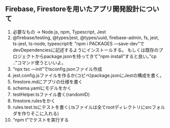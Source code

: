 ## Firebase, Firestoreを用いたアプリ開発設計について

1. 必要なもの -> Node.js, npm, Typescript, Jest
2. @firebase/testing, @types/jest, @types/uuid, firebase-admin, fs, jest, ts-jest, ts-node, typescriptを
   ”npm i PACKAGES —save-dev”でdevDependenciesに記述するようにインストールする。
   もしくは既存のプロジェクトからpackage.jsonを持ってきて”npm install”すると良い。”cp ..”コマンド使うといいよ。
3. “npx tsc —init”でtsconfig.jsonファイル作成
4. jest.config.jsファイルを作るか(コピペ)package.jsonにJestの構成を書く。
5. firestore.mdにアプリの仕様を書く
6. schema.yamlにモデルをかく
7. testHelper.tsファイル書く(randomID)
8. firestore.rulesをかく
9. rules.test.tsにテストを書く(.tsファイルは全てrootディレクトリにsrcフォルダを作りそこに入れる)
10. “npm t”でテストを実行する